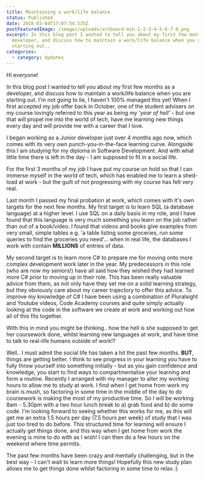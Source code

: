 ```yaml
---
title: Maintaining a work/life balance
status: Published
date: 2018-03-04T17:07:54.535Z
postFeaturedImage: /images/uploads/artboard-min-1-2-3-4-5-6-7-8.png
excerpt: In this blog post I wanted to tell you about my first few months as a
  developer, and discuss how to maintain a work/life balance when you are
  starting out..
categories:
  - category: Updates
---
```

Hi everyone!

In this blog post I wanted to tell you about my first few months as a developer, and discuss how to maintain a work/life balance when you are starting out. I'm not going to lie, I haven't 100% managed this yet! When I first accepted my job offer back in October, one of the student advisers on my course lovingly referred to this year as being my *'year of hell'* - but one that will propel me into the world of tech, have me learning new things every day and will provide me with a career that I love.

I began working as a Junior developer just over 4 months ago now, which comes with its very own punch-you-in-the-face learning curve. Alongside this I am studying for my diploma in Software Development. And with what little time there is left in the day - I am supposed to fit in a social life.

For the first 3 months of my job I have put my course on hold so that I can immerse myself in the world of tech, which has enabled me to learn a shed-load at work - but the guilt of not progressing with my course has felt very real.

Last month I passed my final probation at work, which comes with it's own targets for the next few months. My first target is to learn SQL (a database language) at a higher level. I use SQL on a daily basis in my role, and I have found that this language is very much something you learn on the job rather than out of a book/video. I found that videos and books give examples from very small, simple tables e.g. 'a table listing some groceries, run some queries to find the groceries you need'... when in real life, the databases I work with contain **MILLIONS** of entries of data.

My second target is to learn more C# to prepare me for moving onto more complex development work later in the year. My predecessors in this role (who are now my seniors!) have all said how they wished they had learned more C# prior to moving up in their role. This has been really valuable advice from them, as not only have they set me on a solid learning strategy, but they obviously care about my career trajectory to offer this advice. To improve my knowledge of C# I have been using a combination of Pluralsight and Youtube videos, Code Academy courses and quite simply actually looking at the code in the software we create at work and working out how all of this fits together.

With this in mind you might be thinking.. how the hell is she supposed to get her coursework done, whilst learning new languages at work, and have time to talk to real-life humans outside of work!?

Well.. I must admit the social life has taken a hit the past few months. **BUT**, things are getting better. I think to see progress in your learning you have to fully throw yourself into something initially - but as you gain confidence and knowledge, you start to find ways to compartmentalise your learning and form a routine. Recently I arranged with my manager to alter my working hours to allow me to study at work. I find when I get home from work my brain is mush, so factoring in some time in the middle of the day to do coursework is making the most of my productive time. So I will be working 8am - 5.30pm with a two hour lunch break to a) grab food and b) do some code. I'm looking forward to seeing whether this works for me, as this will get me an extra 1.5 hours per day (7.5 hours per week) of study that I was just too tired to do before. This structured time for learning will ensure I actually get things done, and this way when I get home from work the evening is mine to do with as I wish! I can then do a few hours on the weekend where time permits.

The past few months have been crazy and mentally challenging, but in the best way - I can't wait to learn more things! Hopefully this new study plan allows me to get things done whilst factoring in some time to relax :)